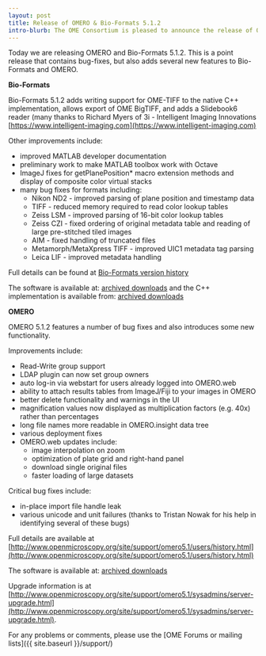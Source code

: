 ```yaml
---
layout: post
title: Release of OMERO & Bio-Formats 5.1.2
intro-blurb: The OME Consortium is pleased to announce the release of OMERO & Bio-Formats 5.1.2
---
```

Today we are releasing OMERO and Bio-Formats 5.1.2. This is a point release that contains bug-fixes, but also adds several new features to Bio-Formats and OMERO.

**Bio-Formats**

Bio-Formats 5.1.2 adds writing support for OME-TIFF to the native C++ implementation, allows export of OME BigTIFF, and adds a Slidebook6 reader (many thanks to Richard Myers of 3i - Intelligent Imaging Innovations [https://www.intelligent-imaging.com](https://www.intelligent-imaging.com)

Other improvements include:

* improved MATLAB developer documentation 
* preliminary work to make MATLAB toolbox work with Octave
* ImageJ fixes for getPlanePosition* macro extension methods and display of composite color virtual stacks
* many bug fixes for formats including:
    * Nikon ND2 - improved parsing of plane position and timestamp data
    * TIFF - reduced memory required to read color lookup tables
    * Zeiss LSM - improved parsing of 16-bit color lookup tables
    * Zeiss CZI - fixed ordering of original metadata table and reading of large pre-stitched tiled images
    * AIM - fixed handling of truncated files
    * Metamorph/MetaXpress TIFF - improved UIC1 metadata tag parsing
    * Leica LIF - improved metadata handling

Full details can be found at [Bio-Formats version history](http://www.openmicroscopy.org/site/support/bio-formats5.1/about/whats-new.html])

The software is available at:
[archived downloads](http://downloads.openmicroscopy.org/bio-formats/5.1.2)
and the C++ implementation is available from:
[archived downloads](http://downloads.openmicroscopy.org/bio-formats-cpp/5.1.2/)

**OMERO**

OMERO 5.1.2 features a number of bug fixes and also introduces some new functionality. 

Improvements include:

* Read-Write group support
* LDAP plugin can now set group owners
* auto log-in via webstart for users already logged into OMERO.web 
* ability to attach results tables from ImageJ/Fiji to your images in OMERO
* better delete functionality and warnings in the UI
* magnification values now displayed as multiplication factors (e.g. 40x) rather than percentages
* long file names more readable in OMERO.insight data tree
* various deployment fixes
* OMERO.web updates include:
    * image interpolation on zoom
    * optimization of plate grid and right-hand panel
    * download single original files
    * faster loading of large datasets

Critical bug fixes include:

* in-place import file handle leak
* various unicode and unit failures (thanks to Tristan Nowak for his help in identifying several of these bugs)
 
Full details are available at [http://www.openmicroscopy.org/site/support/omero5.1/users/history.html](http://www.openmicroscopy.org/site/support/omero5.1/users/history.html)

The software is available at:
[archived downloads](http://downloads.openmicroscopy.org/omero/5.1.2)

Upgrade information is at [http://www.openmicroscopy.org/site/support/omero5.1/sysadmins/server-upgrade.html](http://www.openmicroscopy.org/site/support/omero5.1/sysadmins/server-upgrade.html).


For any problems or comments, please use the [OME Forums or mailing lists]({{ site.baseurl }}/support/)
